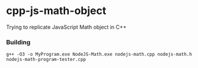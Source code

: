 # cpp-js-math-object
Trying to replicate JavaScript Math object in C++

### Building
`g++ -O3 -o MyProgram.exe NodeJS-Math.exe nodejs-math.cpp nodejs-math.h nodejs-math-program-tester.cpp`
